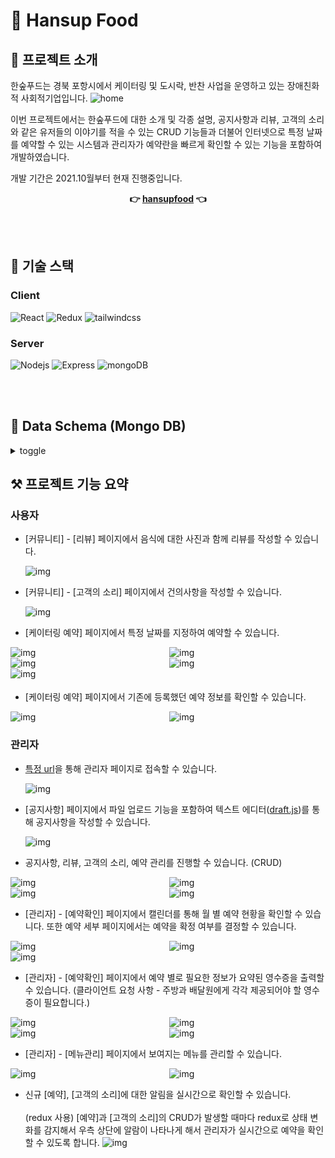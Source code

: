 # 🍱 Hansup Food

## 🎈 프로젝트 소개

한숲푸드는 경북 포항시에서 케이터링 및 도시락, 반찬 사업을 운영하고 있는 장애친화적 사회적기업입니다.
![home](https://user-images.githubusercontent.com/47960777/147586077-dd79d375-81d1-42e2-be27-710ac98468be.png)

이번 프로젝트에서는 한숲푸드에 대한 소개 및 각종 설명, 공지사항과 리뷰, 고객의 소리와 같은 유저들의 이야기를 적을 수 있는 CRUD 기능들과 더불어 인터넷으로 특정 날짜를 예약할 수 있는 시스템과 관리자가 예약란을 빠르게 확인할 수 있는 기능을 포함하여 개발하였습니다.

개발 기간은 2021.10월부터 현재 진행중입니다.

<div style="width:100%; display:flex; justify-content:center;">
   <b>👉 <a href="http://hansupfood.com">hansupfood</a> 👈</b>
</div>

<br></br>

## 🧱 기술 스택

### Client

<div>
<img alt="React" src ="https://img.shields.io/badge/React-61DAFB.svg?&style=for-the-badge&logo=React&logoColor=black"/>
<img alt="Redux" src ="https://img.shields.io/badge/Redux-764ABC.svg?&style=for-the-badge&logo=Redux&logoColor=black"/>
<img alt="tailwindcss" src ="https://img.shields.io/badge/tailwindcss-06B6D4.svg?&style=for-the-badge&logo=tailwindcss&logoColor=black"/>
</div>

### Server

<div>
<img alt="Nodejs" src ="https://img.shields.io/badge/Node.js-339933.svg?&style=for-the-badge&logo=Node.js&logoColor=black"/>
<img alt="Express" src ="https://img.shields.io/badge/Express-000000.svg?&style=for-the-badge&logo=Express&logoColor=white"/>
<img alt="mongoDB" src ="https://img.shields.io/badge/mongoDB-47A248.svg?&style=for-the-badge&logo=mongoDB&logoColor=white"/>
</div>

<br></br>

## 📰 Data Schema (Mongo DB)

<details>
<summary style="">toggle</summary>
<div markdown="1">

```
User {
  id : string,
  email : string,
  password : string
}
Review {
	content : (string),
	email : (string),
	response : (string),
	password : (string),
	imgList : [object],
}
Notice {
	title : (string),
	content : (string),
	fileList: [object],
	read : (Number)
}
Voice {
	status : (String : unread, read),
	title : (string),
	content : (string),
	name : (string),
	phone : (string),
	email : (string),
	isDeleted : (Boolean)
}
Order : {
	name : (string),
	phone : (string),
	count: (string),
	request : (string),
	date : (Date),
	delivery : (String : delivery, self),
	address : (string)
	mainMenu: (array),
	subMenu : (array),
	soup : (array),
	dessert : (array),
	payment : (string),
	cashReceipt : (Object) - {
		method : (type- personal, business, none)
		number : (string - phoneNumber or businessNumber),
	},
	payed : (Boolean),
	isDeleted : (Boolean)
}
Menu : {
	category: (String : restaurant, catering),
	type : (String : mainMenu, subMenu, soup, dessert),
	name : (string),
	price : (string),
	imgList : [object)]
	isDeleted : (Boolean)
}

```

</div>
</details>

##

## ⚒ 프로젝트 기능 요약

### **사용자**

- [커뮤니티] - [리뷰] 페이지에서 음식에 대한 사진과 함께 리뷰를 작성할 수 있습니다.

  ![img](https://user-images.githubusercontent.com/47960777/147586094-ae4e5c13-4e1e-4a86-9ea8-039cd69ad437.png)

- [커뮤니티] - [고객의 소리] 페이지에서 건의사항을 작성할 수 있습니다.

  ![img](https://user-images.githubusercontent.com/47960777/147586095-9d7cc31f-6493-4903-a79a-c00e6aee9831.png)

- [케이터링 예약] 페이지에서 특정 날짜를 지정하여 예약할 수 있습니다.
<div style="display:grid; grid-template-columns: 1fr 1fr; gap:4px;">
<div>
<img src="https://user-images.githubusercontent.com/47960777/147586085-b0e3b798-3c3a-4bce-8fa8-a9d022b1fc0f.png" alt="img">

</div>
<div>
<img src="https://user-images.githubusercontent.com/47960777/147586087-014281d6-dd95-48ce-81df-a8dad25f14b0.png" alt="img">
</div>
</div>
<div style="display:grid; grid-template-columns: 1fr 1fr; gap:4px;">
<div>
<img src="https://user-images.githubusercontent.com/47960777/147586088-880f7c7d-1166-4d07-8893-6f24f4701d98.png" alt="img">

</div>
<div>
<img src="https://user-images.githubusercontent.com/47960777/147586090-561604e7-b596-4be2-9cd3-b8aae9d28119.png" alt="img">
</div>
</div>
<div style="display:grid; grid-template-columns: 1fr; gap:4px;">
<div>
<img src="https://user-images.githubusercontent.com/47960777/147586091-3a9ff3cd-4fd6-4c77-80db-8fcbf4946f4c.png" alt="img">

</div>
<div>
</div>
</div>

- [케이터링 예약] 페이지에서 기존에 등록했던 예약 정보를 확인할 수 있습니다.

<div style="display:grid; grid-template-columns: 1fr 1fr; gap:4px;">
<div>
<img src="https://user-images.githubusercontent.com/47960777/147589379-6f90a948-a039-4d55-a0db-8d949af6e5e4.png" alt="img">

</div>
<div>
<img src="https://user-images.githubusercontent.com/47960777/147589382-2866c849-6457-4c62-8d09-df0683564443.png" alt="img">
</div>
</div>

### **관리자**

- [특정 url](http://hansupfood.com/admin)을 통해 관리자 페이지로 접속할 수 있습니다.

  ![img](https://user-images.githubusercontent.com/47960777/147586073-a8f918d3-6bc8-4849-9086-c75588c2b379.png)

- [공지사항] 페이지에서 파일 업로드 기능을 포함하여 텍스트 에디터([draft.js](https://draftjs.org/))를 통해 공지사항을 작성할 수 있습니다.

  ![img](https://user-images.githubusercontent.com/47960777/147586083-255506ee-60b8-406f-94ee-2c51d24d05b2.png)

- 공지사항, 리뷰, 고객의 소리, 예약 관리를 진행할 수 있습니다. (CRUD)

<div style="display:grid; grid-template-columns: 1fr 1fr; gap:4px;">
<div>
<img src="https://user-images.githubusercontent.com/47960777/147586083-255506ee-60b8-406f-94ee-2c51d24d05b2.png" alt="img">

</div>
<div>
<img src="https://user-images.githubusercontent.com/47960777/147592546-a9140a2c-2925-46f6-8b9f-28f1dd281c98.png" alt="img">
</div>
</div>
<div style="display:grid; grid-template-columns: 1fr 1fr; gap:4px;">
<div>
<img src="https://user-images.githubusercontent.com/47960777/147589378-43fe0ef6-3003-49dd-86fe-653668d95ab9.png" alt="img">

</div>
<div>
<img src="https://user-images.githubusercontent.com/47960777/147589375-9f0e99f5-7e4d-460f-9353-6b496d4b7d93.png" alt="img">
</div>
</div>

- [관리자] - [예약확인] 페이지에서 캘린더를 통해 월 별 예약 현황을 확인할 수 있습니다. 또한 예약 세부 페이지에서는 예약을 확정 여부를 결정할 수 있습니다.
<div style="display:grid; grid-template-columns: 1fr 1fr; gap:4px;">
<div>
<img src="https://user-images.githubusercontent.com/47960777/147591330-05731171-7ba3-454a-8674-1a55458dcf07.png" alt="img">

</div>
<div>
<img src="https://user-images.githubusercontent.com/47960777/147591331-49529542-467e-442f-8f5a-d7dcb1092ef0.png" alt="img">

</div>
</div>
<div style="display:grid; grid-template-columns: 1fr 1fr; gap:4px;">

<div>
<img src="https://user-images.githubusercontent.com/47960777/147591332-7c90622e-801f-4501-8207-411451de98d2.png" alt="img">
</div>
</div>
<div>
</div>
</div>

- [관리자] - [예약확인] 페이지에서 예약 별로 필요한 정보가 요약된 영수증을 출력할 수 있습니다. (클라이언트 요청 사항 - 주방과 배달원에게 각각 제공되어야 할 영수증이 필요합니다.)
<div style="display:grid; grid-template-columns: 1fr 1fr; gap:4px;">
<div>
<img src="https://user-images.githubusercontent.com/47960777/147591332-7c90622e-801f-4501-8207-411451de98d2.png" alt="img">

</div>
<div>
<img src="https://user-images.githubusercontent.com/47960777/147591324-e36a8eba-cf25-440f-a08f-2c6b49b0e632.png" alt="img">
</div>
</div>
<div style="display:grid; grid-template-columns: 1fr 1fr; gap:4px;">
<div>
<img src="https://user-images.githubusercontent.com/47960777/147591326-fdadc5b1-1676-4ebb-86c1-3dbc4c0bce1a.png" alt="img">

</div>
<div>
<img src="https://user-images.githubusercontent.com/47960777/147591328-ff2c7a68-4aa5-4700-922b-8ae68ddcf605.png" alt="img">
</div>
</div>

- [관리자] - [메뉴관리] 페이지에서 보여지는 메뉴를 관리할 수 있습니다.
<div style="display:grid; grid-template-columns: 1fr 1fr; gap:4px;">
<div>
<img src="https://user-images.githubusercontent.com/47960777/147589362-caea2a97-9bed-4bb9-99f9-5bfdcbe1ee0b.png" alt="img">

</div>
<div>
<img src="https://user-images.githubusercontent.com/47960777/147589370-8ea5084f-4a99-451e-b23b-8b15d56b0b5d.png" alt="img">
</div>
</div>

- 신규 [예약], [고객의 소리]에 대한 알림을 실시간으로 확인할 수 있습니다. <br></br>(redux 사용)
  [예약]과 [고객의 소리]의 CRUD가 발생할 때마다 redux로 상태 변화를 감지해서 우측 상단에 알람이 나타나게 해서 관리자가 실시간으로 예약을 확인할 수 있도록 합니다.
  ![img](https://user-images.githubusercontent.com/47960777/147589373-96e7158e-d5e1-4fad-aae4-a07a553dee41.png)
